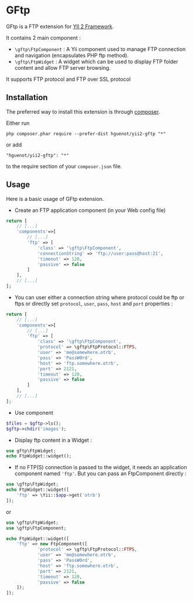 GFtp
====
GFtp is a FTP extension for [YII 2 Framework](http://www.yiiframework.com).

It contains 2 main component :

* `\gftp\FtpComponent` : A Yii component used to manage FTP connection and navigation (encapsulates PHP ftp method).
* `\gftp\FtpWidget` : A widget which can be used to display FTP folder content and allow FTP server browsing.

It supports FTP protocol and FTP over SSL protocol

Installation
------------

The preferred way to install this extension is through [composer](http://getcomposer.org/download/).

Either run

```
php composer.phar require --prefer-dist hguenot/yii2-gftp "*"
```

or add

```
"hguenot/yii2-gftp": "*"
```

to the require section of your `composer.json` file.


Usage
-----

Here is a basic usage of GFtp extension. 

* Create an FTP application component (in your Web config file)

```php
return [
	// [...]
	'components'=>[
		// [...]
		'ftp' => [
			'class' => '\gftp\FtpComponent',
			'connectionString' => 'ftp://user:pass@host:21',
			'timeout' => 120,
			'passive' => false
		]
	],
	// [...]
];
```

* You can user either a connection string where protocol could be ftp or ftps or directly set `protocol`, `user`, 
  `pass`, `host` and `port` properties :  

```php
return [
	// [...]
	'components'=>[
		// [...]
		'ftp' => [
			'class' => '\gftp\FtpComponent',
			'protocol' => \gftp\FtpProtocol::FTPS,
			'user' => 'me@somewhere.otrb',
			'pass' => 'PassW0rd',
			'host' => 'ftp.somewhere.otrb',
			'port' => 2121,
			'timeout' => 120,
			'passive' => false
		]
	],
	// [...]
];
```

* Use component

```php
$files = $gftp->ls();
$gftp->chdir('images');
```

* Display ftp content in a Widget :

```php
use gftp\FtpWidget;
echo FtpWidget::widget();
```

* If no FTP(S) connection is passed to the widget, it needs an application component named `'ftp'`. But you can pass an
 FtpComponent directly : 

```php
use \gftp\FtpWidget;
echo FtpWidget::widget([
	'ftp' => \Yii::$app->get('otrb')
]);
```

or 

```php
use \gftp\FtpWidget;
use \gftp\FtpComponent;

echo FtpWidget::widget([
	'ftp' => new FtpComponent([
			'protocol' => \gftp\FtpProtocol::FTPS,
			'user' => 'me@somewhere.otrb',
			'pass' => 'PassW0rd',
			'host' => 'ftp.somewhere.otrb',
			'port' => 2121,
			'timeout' => 120,
			'passive' => false
	]);
]);
```


